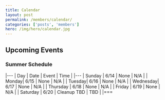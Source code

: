 ```yaml
---
title: Calendar
layout: post
permalink: /members/calendar/
categories: ['posts', 'members']
hero: /img/hero/calendar.jpg
---
```


## Upcoming Events

### Summer Schedule


|---
| Day | Date | Event    | Time |
|---
| Sunday | 6/14 | None | N/A |
| Monday| 6/15 | None | N/A |
| Tuesday| 6/16 | None | N/A |
| Wednesday| 6/17 | None | N/A |
| Thursday | 6/18 | None | N/A |
| Friday | 6/19 | None | N/A |
| Saturday | 6/20 | Cleanup TBD | TBD | 
|===
